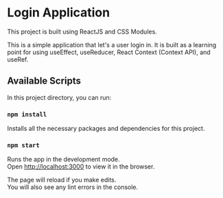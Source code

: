 # Login Application

This project is built using ReactJS and CSS Modules.

This is a simple application that let's a user login in. It is built as a learning point for using useEffect, useReducer, React Context (Context API), and useRef.

## Available Scripts

In this project directory, you can run:

### `npm install`

Installs all the necessary packages and dependencies for this project.

### `npm start`

Runs the app in the development mode.\
Open [http://localhost:3000](http://localhost:3000) to view it in the browser.

The page will reload if you make edits.\
You will also see any lint errors in the console.
